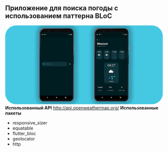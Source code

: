 ## Приложение для поиска погоды с использованием паттерна BLoC
![Alt text](screenshots/1.png)
**Использованный API**
http://api.openweathermap.org/
**Использованные пакеты**
- responsive_sizer
- equatable
- flutter_bloc
- geolocator
- http
